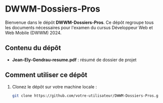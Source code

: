 # DWWM-Dossiers-Pros

Bienvenue dans le dépôt **DWWM-Dossiers-Pros**. Ce dépôt regroupe tous les documents nécessaires pour l'examen du cursus Développeur Web et Web Mobile (DWWM) 2024.

## Contenu du dépôt

- **Jean-Ely-Gendrau-resume.pdf** : résumé de dossier de projet


## Comment utiliser ce dépôt

1. Clonez le dépôt sur votre machine locale :
   ```bash
   git clone https://github.com/votre-utilisateur/DWWM-Dossiers-Pros.git